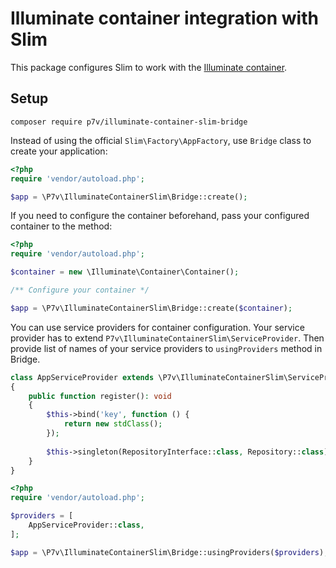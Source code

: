 # Illuminate container integration with Slim

This package configures Slim to work with the [Illuminate container](https://laravel.com/docs/container).

## Setup

```
composer require p7v/illuminate-container-slim-bridge
```

Instead of using the official `Slim\Factory\AppFactory`, use `Bridge` class to create your application:

```php
<?php
require 'vendor/autoload.php';

$app = \P7v\IlluminateContainerSlim\Bridge::create();
```

If you need to configure the container beforehand, pass your configured container to the method:

```php
<?php
require 'vendor/autoload.php';

$container = new \Illuminate\Container\Container();

/** Configure your container */

$app = \P7v\IlluminateContainerSlim\Bridge::create($container);
```

You can use service providers for container configuration. Your service provider has to extend `P7v\IlluminateContainerSlim\ServiceProvider`. Then provide list of names of your service providers to `usingProviders` method in Bridge.

```php
class AppServiceProvider extends \P7v\IlluminateContainerSlim\ServiceProvider
{
    public function register(): void
    {
        $this->bind('key', function () {
            return new stdClass();
        });
        
        $this->singleton(RepositoryInterface::class, Repository::class);
    }
}
```

```php
<?php
require 'vendor/autoload.php';

$providers = [
    AppServiceProvider::class,
];

$app = \P7v\IlluminateContainerSlim\Bridge::usingProviders($providers);
```
